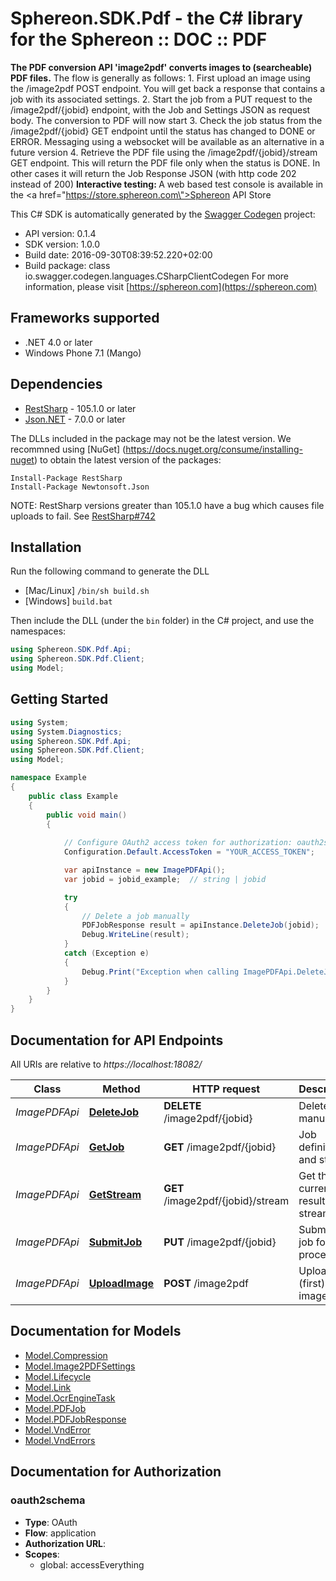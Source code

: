 # Sphereon.SDK.Pdf - the C# library for the Sphereon :: DOC :: PDF

<b>The PDF conversion API 'image2pdf' converts images to (searcheable) PDF files.</b>    The flow is generally as follows:  1. First upload an image using the /image2pdf POST endpoint. You will get back a response that contains a job with its associated settings.  2. Start the job from a PUT request to the /image2pdf/{jobid} endpoint, with the Job and Settings JSON as request body. The conversion to PDF will now start  3. Check the job status from the /image2pdf/{jobid} GET endpoint until the status has changed to DONE or ERROR. Messaging using a websocket will be available as an alternative in a future version  4. Retrieve the PDF file using the /image2pdf/{jobid}/stream GET endpoint. This will return the PDF file only when the status is DONE. In other cases it will return the Job Response JSON (with http code 202 instead of 200)      <b>Interactive testing: </b>A web based test console is available in the <a href=\"https://store.sphereon.com\">Sphereon API Store</a>

This C# SDK is automatically generated by the [Swagger Codegen](https://github.com/swagger-api/swagger-codegen) project:

- API version: 0.1.4
- SDK version: 1.0.0
- Build date: 2016-09-30T08:39:52.220+02:00
- Build package: class io.swagger.codegen.languages.CSharpClientCodegen
    For more information, please visit [https://sphereon.com](https://sphereon.com)

## Frameworks supported
- .NET 4.0 or later
- Windows Phone 7.1 (Mango)

## Dependencies
- [RestSharp](https://www.nuget.org/packages/RestSharp) - 105.1.0 or later
- [Json.NET](https://www.nuget.org/packages/Newtonsoft.Json/) - 7.0.0 or later

The DLLs included in the package may not be the latest version. We recommned using [NuGet] (https://docs.nuget.org/consume/installing-nuget) to obtain the latest version of the packages:
```
Install-Package RestSharp
Install-Package Newtonsoft.Json
```

NOTE: RestSharp versions greater than 105.1.0 have a bug which causes file uploads to fail. See [RestSharp#742](https://github.com/restsharp/RestSharp/issues/742)

## Installation
Run the following command to generate the DLL
- [Mac/Linux] `/bin/sh build.sh`
- [Windows] `build.bat`

Then include the DLL (under the `bin` folder) in the C# project, and use the namespaces:
```csharp
using Sphereon.SDK.Pdf.Api;
using Sphereon.SDK.Pdf.Client;
using Model;
```

## Getting Started

```csharp
using System;
using System.Diagnostics;
using Sphereon.SDK.Pdf.Api;
using Sphereon.SDK.Pdf.Client;
using Model;

namespace Example
{
    public class Example
    {
        public void main()
        {
            
            // Configure OAuth2 access token for authorization: oauth2schema
            Configuration.Default.AccessToken = "YOUR_ACCESS_TOKEN";

            var apiInstance = new ImagePDFApi();
            var jobid = jobid_example;  // string | jobid

            try
            {
                // Delete a job manually
                PDFJobResponse result = apiInstance.DeleteJob(jobid);
                Debug.WriteLine(result);
            }
            catch (Exception e)
            {
                Debug.Print("Exception when calling ImagePDFApi.DeleteJob: " + e.Message );
            }
        }
    }
}
```

<a name="documentation-for-api-endpoints"></a>
## Documentation for API Endpoints

All URIs are relative to *https://localhost:18082/*

Class | Method | HTTP request | Description
------------ | ------------- | ------------- | -------------
*ImagePDFApi* | [**DeleteJob**](docs/ImagePDFApi.md#deletejob) | **DELETE** /image2pdf/{jobid} | Delete a job manually
*ImagePDFApi* | [**GetJob**](docs/ImagePDFApi.md#getjob) | **GET** /image2pdf/{jobid} | Job definition and state
*ImagePDFApi* | [**GetStream**](docs/ImagePDFApi.md#getstream) | **GET** /image2pdf/{jobid}/stream | Get the current result stream
*ImagePDFApi* | [**SubmitJob**](docs/ImagePDFApi.md#submitjob) | **PUT** /image2pdf/{jobid} | Submit PDF job for processing
*ImagePDFApi* | [**UploadImage**](docs/ImagePDFApi.md#uploadimage) | **POST** /image2pdf | Upload (first) image


<a name="documentation-for-models"></a>
## Documentation for Models

 - [Model.Compression](docs/Compression.md)
 - [Model.Image2PDFSettings](docs/Image2PDFSettings.md)
 - [Model.Lifecycle](docs/Lifecycle.md)
 - [Model.Link](docs/Link.md)
 - [Model.OcrEngineTask](docs/OcrEngineTask.md)
 - [Model.PDFJob](docs/PDFJob.md)
 - [Model.PDFJobResponse](docs/PDFJobResponse.md)
 - [Model.VndError](docs/VndError.md)
 - [Model.VndErrors](docs/VndErrors.md)


## Documentation for Authorization

### oauth2schema

- **Type**: OAuth
- **Flow**: application
- **Authorization URL**: 
- **Scopes**: 
  - global: accessEverything

